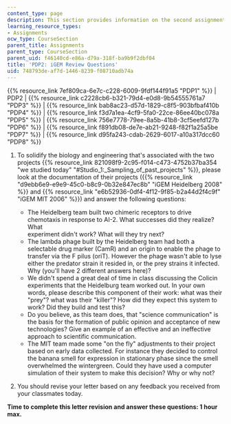 ```yaml
---
content_type: page
description: This section provides information on the second assignment of the course.
learning_resource_types:
- Assignments
ocw_type: CourseSection
parent_title: Assignments
parent_type: CourseSection
parent_uid: f46140cd-e86a-d79a-318f-ba9b9f2dbf04
title: 'PDP2: iGEM Review Questions'
uid: 748793de-af7d-1446-8239-f08710adb74a
---
```


{{% resource_link 7ef809ca-6e7c-c228-6009-9fdf144f91a5 "PDP1" %}} | PDP2 | {{% resource_link c2228cb6-b321-79d4-e0d8-9b54555761a7 "PDP3" %}} | {{% resource_link bab8ac23-d57d-1829-c8f5-903bfbaf410b "PDP4" %}} | {{% resource_link f3d7a1ea-4cf9-5fa0-22ce-86ee40bc078a "PDP5" %}} | {{% resource_link 756e7778-79ee-8a5b-41b8-3cf5eefd127b "PDP6" %}} | {{% resource_link f891db08-de7e-ab21-9248-f82f1a25a5be "PDP7" %}} | {{% resource_link d95fa243-cdab-2629-6017-a10a317dcc60 "PDP8" %}}

1.  To solidify the biology and engineering that's associated with the two projects {{% resource_link 821098f9-2c95-f014-c473-4752b37ba354 "we studied today" "#Studio_1:_Sampling_of_past_projects" %}}, please look at the documentation of their projects ({{% resource_link "d9ebb6e9-e9e9-45c0-b8c9-0b32e847ec8b" "iGEM Heidelberg 2008" %}} and {{% resource_link "e6b52936-0df4-4f12-9f85-b2a44d2f4c9f" "iGEM MIT 2006" %}}) and answer the following questions:  
      
    
    *   The Heidelberg team built two chimeric receptors to drive chemotaxis in response to AI-2. What successes did they realize? What  
        experiment didn't work? What will they try next?
    *   The lambda phage built by the Heidelberg team had both a selectable drug marker (CamR) and an origin to enable the phage to transfer via the F pilus (oriT). However the phage wasn't able to lyse either the predator strain it resided in, or the prey strains it infected. Why (you'll have 2 different answers here)?
    *   We didn't spend a great deal of time in class discussing the Colicin experiments that the Heidelburg team worked out. In your own words, please describe this component of their work: what was their "prey"? what was their "killer"? How did they expect this system to work? Did they build and test this?
    *   Do you believe, as this team does, that "science communication" is the basis for the formation of public opinion and acceptance of new technologies? Give an example of an effective and an ineffective approach to scientific communication.
    *   The MIT team made some "on the fly" adjustments to their project based on early data collected. For instance they decided to control the banana smell for expression in stationary phase since the smell overwhelmed the wintergreen. Could they have used a computer simulation of their system to make this decision? Why or why not?
    
      
    
2.  You should revise your letter based on any feedback you received from your classmates today.

**Time to complete this letter revision and answer these questions: 1 hour max.**